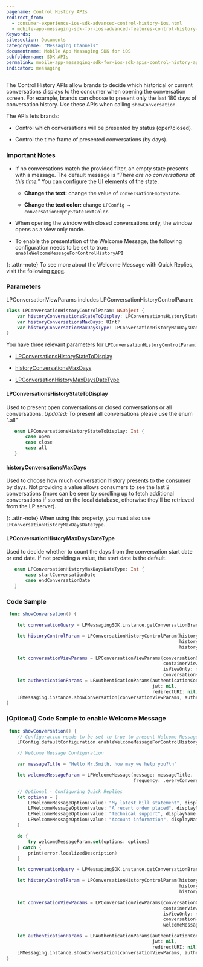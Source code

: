 ```yaml
---
pagename: Control History APIs
redirect_from:
  - consumer-experience-ios-sdk-advanced-control-history-ios.html
  - mobile-app-messaging-sdk-for-ios-advanced-features-control-history-apis.html
Keywords:
sitesection: Documents
categoryname: "Messaging Channels"
documentname: Mobile App Messaging SDK for iOS
subfoldername: SDK APIs
permalink: mobile-app-messaging-sdk-for-ios-sdk-apis-control-history-apis.html
indicator: messaging
---
```


The Control History APIs allow brands to decide which historical or current conversations displays to the consumer when opening the conversation screen. For example, brands can choose to present only the last 180 days of conversation history. Use these APIs when calling `showConversation`.

The APIs lets brands:

- Control which conversations will be presented by status (open\closed).

- Control the time frame of presented conversations (by days).

### Important Notes

- If no conversations match the provided filter, an empty state presents with a message. The default message is _"There are no conversations at this time."_ You can configure the UI elements of the state.

  - **Change the text:** change the value of `conversationEmptyState`.

  - **Change the text color:** change `LPConfig → conversationEmptyStateTextColor`.

- When opening the window with closed conversations only, the window opens as a view only mode.

- To enable the presentation of the Welcome Message, the following configuration needs to be set to true: `enableWelcomeMessageForControlHistoryAPI`

{: .attn-note}
To see more about the Welcome Message with Quick Replies, visit the following [page](mobile-app-messaging-sdk-for-ios-advanced-features-welcome-message-with-quick-replies.html).

### Parameters

LPConversationViewParams includes LPConversationHistoryControlParam:

```swift
class LPConversationHistoryControlParam: NSObject {
    var historyConversationsStateToDisplay: LPConversationsHistoryStateToDisplay (default is .all)
    var historyConversationsMaxDays: UInt?
    var historyConversationMaxDaysType: LPConversationHistoryMaxDaysDateType?
}
```

You have three relevant parameters for `LPConversationHistoryControlParam`:

- [LPConversationsHistoryStateToDisplay](#lpconversationshistorystatetodisplay)

- [historyConversationsMaxDays](#historyconversationsmaxdays)

- [LPConversationHistoryMaxDaysDateType](#lpconversationhistorymaxdaysdatetype)

#### LPConversationsHistoryStateToDisplay

Used to present open conversations or closed conversations or all conversations. _Updated:_ To present all conversations please use the enum ".all"

```swift
   enum LPConversationsHistoryStateToDisplay: Int {
       case open
       case close
       case all
   }
```

#### historyConversationsMaxDays

Used to choose how much conversation history presents to the consumer by days.
Not providing a value allows consumers to see the last 2 conversations (more can be seen by scrolling up to fetch additional conversations if stored on the local database, otherwise they'll be retrieved from the LP server).

{: .attn-note}
When using this property, you must also use `LPConversationHistoryMaxDaysDateType`.

#### LPConversationHistoryMaxDaysDateType

Used to decide whether to count the days from the conversation start date or end date. If not providing a value, the start date is the default.

```swift
   enum LPConversationHistoryMaxDaysDateType: Int {
       case startConversationDate
       case endConversationDate
   }
```

### Code Sample

```swift
 func showConversation() {

    let conversationQuery = LPMessagingSDK.instance.getConversationBrandQuery(accountNumber)

    let historyControlParam = LPConversationHistoryControlParam(historyConversationsStateToDisplay: .open,
                                                                historyConversationsMaxDays: 180,
                                                                historyMaxDaysType: .startConversationDate)

    let conversationViewParams = LPConversationViewParams(conversationQuery: self.conversationQuery!,
                                                          containerViewController: self,
                                                          isViewOnly: false,
                                                          conversationHistoryControlParam: historyControlParam)
    let authenticationParams = LPAuthenticationParams(authenticationCode: "zcKZeImY5h7xOVPj",
                                                      jwt: nil,
                                                      redirectURI: nil)
    LPMessaging.instance.showConversation(conversationViewParams, authenticationParams: authenticationParams)
}
```

### (Optional) Code Sample to enable Welcome Message

```swift
 func showConversation() {
    // Configuration needs to be set to true to present Welcome Message if one is configured
    LPConfig.defaultConfiguration.enableWelcomeMessageForControlHistoryAPI = true

    // Welcome Message Configuration

    var messageTitle = "Hello Mr.Smith, how may we help you?\n"

    let welcomeMessageParam = LPWelcomeMessage(message: messageTitle,
                                               frequency: .everyConversation)

    // Optional - Configuring Quick Replies
    let options = [
        LPWelcomeMessageOption(value: "My latest bill statement", displayName: "1️⃣ Bill"),
        LPWelcomeMessageOption(value: "A recent order placed", displayName: "2️⃣ Order"),
        LPWelcomeMessageOption(value: "Technical support", displayName: "3️⃣ Support"),
        LPWelcomeMessageOption(value: "Account information", displayName: "4️⃣ Account")
    ]

    do {
        try welcomeMessageParam.set(options: options)
    } catch {
        print(error.localizedDescription)
    }

    let conversationQuery = LPMessagingSDK.instance.getConversationBrandQuery(accountNumber)

    let historyControlParam = LPConversationHistoryControlParam(historyConversationsStateToDisplay: .open,
                                                                historyConversationsMaxDays: 180,
                                                                historyMaxDaysType: .startConversationDate)

    let conversationViewParams = LPConversationViewParams(conversationQuery: self.conversationQuery!,
                                                          containerViewController: self,
                                                          isViewOnly: false,
                                                          conversationHistoryControlParam: historyControlParam,
                                                          welcomeMessage: welcomeMessageParam)

    let authenticationParams = LPAuthenticationParams(authenticationCode: "zcKZeImY5h7xOVPj",
                                                      jwt: nil,
                                                      redirectURI: nil)
    LPMessaging.instance.showConversation(conversationViewParams, authenticationParams: authenticationParams)
}
```

